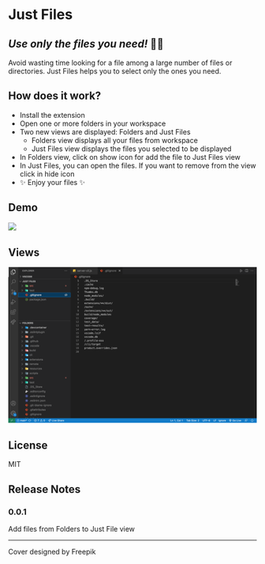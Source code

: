 # Just Files
## _Use only the files you need!_ 🤠📁

Avoid wasting time looking for a file among a large number of files or directories. Just Files helps you to select only the ones you need.

## How does it work?
- Install the extension
- Open one or more folders in your workspace
- Two new views are displayed: Folders and Just Files
    - Folders view displays all your files from workspace
    - Just Files view displays the files you selected to be displayed
- In Folders view, click on show icon for add the file to Just Files view
- In Just Files, you can open the files. If you want to remove from the view click in hide icon
- ✨ Enjoy your files ✨

## Demo

<img src="resources/example.gif" />

## Views

<img src="resources/package-explorer.png" />

## License

MIT



## Release Notes

### 0.0.1

Add files from Folders to Just File view

---


Cover designed by Freepik